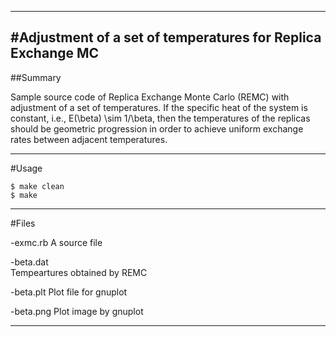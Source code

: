------------------------------------------------------------------------
#Adjustment of a set of temperatures for Replica Exchange MC
------------------------------------------------------------------------
##Summary

Sample source code of Replica Exchange Monte Carlo (REMC) with 
adjustment of a set of temperatures.
If the specific heat of the system is constant, i.e.,
E(\beta) \sim 1/\beta, then the temperatures of the replicas
should be geometric progression in order to achieve
uniform exchange rates between adjacent temperatures.

-----------------------------------------------------------------------
#Usage

    $ make clean
    $ make

-----------------------------------------------------------------------
#Files

-exmc.rb
  A source file

-beta.dat  
  Tempeartures obtained by REMC

-beta.plt
  Plot file for gnuplot

-beta.png
  Plot image by gnuplot

------------------------------------------------------------------------
